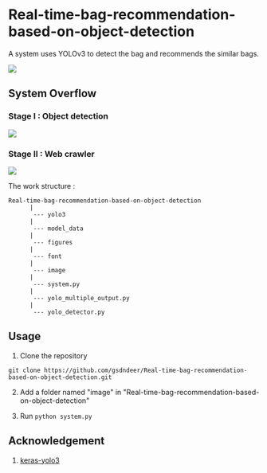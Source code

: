# Real-time-bag-recommendation-based-on-object-detection
A system uses YOLOv3 to detect the bag and recommends the similar bags.

<img src="https://github.com/gsdndeer/Real-time-bag-recommendation-based-on-object-detection/blob/master/figures/demo.gif">

## System Overflow

### Stage I : Object detection
<img src="https://github.com/gsdndeer/Real-time-bag-recommendation-based-on-object-detection/blob/master/figures/stage1.jpg">

### Stage II : Web crawler
<img src="https://github.com/gsdndeer/Real-time-bag-recommendation-based-on-object-detection/blob/master/figures/stage2.jpg">

The work structure :
```
Real-time-bag-recommendation-based-on-object-detection
      |
       --- yolo3
      |
       --- model_data
      |
       --- figures
      |
       --- font
      |
       --- image
      |
       --- system.py
      |
       --- yolo_multiple_output.py
      |
       --- yolo_detector.py
```
## Usage

1. Clone the repository
```
git clone https://github.com/gsdndeer/Real-time-bag-recommendation-based-on-object-detection.git
```

2. Add a folder named "image" in "Real-time-bag-recommendation-based-on-object-detection"

3. Run ```python system.py```


## Acknowledgement

1. [keras-yolo3](https://github.com/qqwweee/keras-yolo3)
